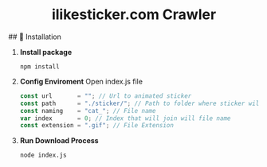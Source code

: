 <h1 align="center">
  ilikesticker.com Crawler
</h1>
## 🚀 Installation

1. **Install package**

   ```shell
   npm install
   ```
2. **Config Enviroment**
  Open index.js file
    ```js
    const url       = ""; // Url to animated sticker
    const path      = "./sticker/"; // Path to folder where sticker will save
    const naming    = "cat_"; // File name
    var index       = 0; // Index that will join will file name
    const extension = ".gif"; // File Extension
    ```
3. **Run Download Process**
    ```shell
    node index.js
    ```